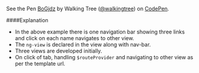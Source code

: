 <p data-height="268" data-theme-id="0" data-slug-hash="BoGjdz" data-default-tab="result" data-user="walkingtree" class='codepen'>See the Pen <a href='http://codepen.io/walkingtree/pen/BoGjdz/'>BoGjdz</a> by Walking Tree (<a href='http://codepen.io/walkingtree'>@walkingtree</a>) on <a href='http://codepen.io'>CodePen</a>.</p>
<script async src="//assets.codepen.io/assets/embed/ei.js"></script>

####Explanation
* In the above example there is one navigation bar showing three links and click on each name navigates to other view.
* The ```ng-view``` is declared in the view along with nav-bar.
* Three views are developed initially.
* On click of tab, handling ```$routeProvider``` and navigating to other view as per the template url.


